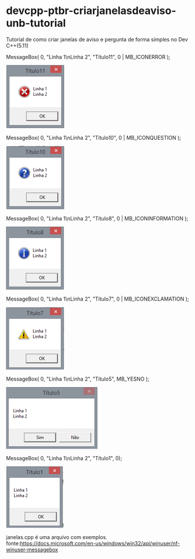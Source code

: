 # devcpp-ptbr-criarjanelasdeaviso-unb-tutorial
Tutorial de como criar janelas de aviso e pergunta de forma simples no Dev C++(5.11)

MessageBox( 0, "Linha 1\nLinha 2", "Título11", 0 | MB_ICONERROR );

![janela6](janela6.PNG)



MessageBox( 0, "Linha 1\nLinha 2", "Título10", 0 | MB_ICONQUESTION );

![janela5](janela5.PNG)



MessageBox( 0, "Linha 1\nLinha 2", "Título8", 0 | MB_ICONINFORMATION );

![janela4](janela4.PNG)



MessageBox( 0, "Linha 1\nLinha 2", "Título7", 0 | MB_ICONEXCLAMATION );

![janela3](janela3.PNG)


MessageBox( 0, "Linha 1\nLinha 2", "Título5", MB_YESNO );

![janela2](janela2.PNG)



MessageBox( 0, "Linha 1\nLinha 2", "Título1", 0);

![janela](janela.PNG)

janelas.cpp é uma arquivo com exemplos.
fonte:https://docs.microsoft.com/en-us/windows/win32/api/winuser/nf-winuser-messagebox
